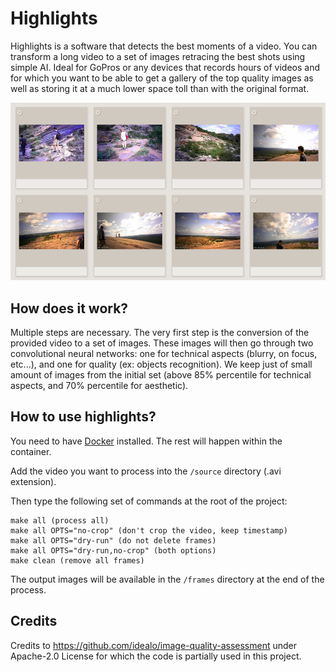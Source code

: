 # Highlights

Highlights is a software that detects the best moments of a video. You can transform a long video to a set of images retracing the best shots using simple AI. Ideal for GoPros or any devices that records hours of videos and for which you want to be able to get a gallery of the top quality images as well as storing it at a much lower space toll than with the original format.

<img src="./img/gallery.png" width="700px" />

## How does it work?

Multiple steps are necessary. The very first step is the conversion of the provided video to a set of images. These images will then go through two convolutional neural networks: one for technical aspects (blurry, on focus, etc...), and one for quality (ex: objects recognition). We keep just of small amount of images from the initial set (above 85% percentile for technical aspects, and 70% percentile for aesthetic).

## How to use highlights?

You need to have <a href="https://www.docker.com/">Docker</a> installed. The rest will happen within the container.

Add the video you want to process into the `/source` directory (.avi extension).

Then type the following set of commands at the root of the project:

```
make all (process all)
make all OPTS="no-crop" (don't crop the video, keep timestamp)
make all OPTS="dry-run" (do not delete frames)
make all OPTS="dry-run,no-crop" (both options)
make clean (remove all frames)
```

The output images will be available in the `/frames` directory at the end of the process.

## Credits

Credits to https://github.com/idealo/image-quality-assessment under Apache-2.0 License for which the code is partially used in this project.

